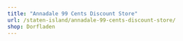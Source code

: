 ```yaml
---
title: "Annadale 99 Cents Discount Store"
url: /staten-island/annadale-99-cents-discount-store/
shop: Dorfladen
---
```

